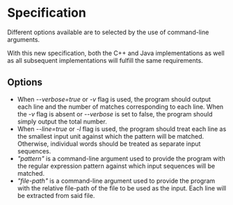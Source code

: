 # Specification

Different options available are to selected by the use of command-line arguments.

With this new specification, both the C++ and Java implementations as well as all
subsequent implementations will fulfill the same requirements.

## Options

- When *--verbose=true* or *-v* flag is used, the program should output each line 
and the number of matches corresponding to each line. When the *-v* flag is absent
or *--verbose* is set to false, the program should simply output the total number.
- When *--line=true* or *-l* flag is used, the program should treat each line as the
smallest input unit against which the pattern will be matched. Otherwise, individual 
words should be treated as separate input sequences.
- *"pattern"* is a command-line argument used to provide the program with the regular
expression pattern against which input sequences will be matched.
- *"file-path"* is a command-line argument used to provide the program with the relative
file-path of the file to be used as the input. Each line will be extracted from said file.
